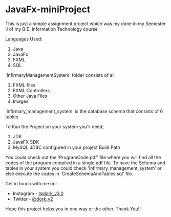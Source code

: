 # JavaFx-miniProject

This is just a simple assignment project which was my done in my Semester II of my B.E. Information Technology course

Languages Used:
  1. Java
  2. JavaFx
  3. FXML
  4. SQL

'InfirmaryManagementSystem' folder consists of all
  1. FXML files
  2. FXML Controllers
  3. Other Java Files
  4. Images

'infirmary_management_system' is the database schema that consists of 6 tables

To Run the Project on your system you'll need;
  1. JDK
  2. JavaFX SDK
  3. MySQL JDBC 
     configured in your project Build Path

You could check out the 'ProgramCode.pdf' file where you will find all the codes of the program compiled in a single pdf file. To have the Schema and tables in your system you could check 'infirmary_management_system' or else execute the codes in 'CreateSchemaAndTables.sql' file.

Get in touch with me on: 
  * Instagram - [@dork_v3.0](https://www.instagram.com/dork_v3.0)
  * Twitter - [@dork_v2](https://www.twitter.com/dork_v2)

Hope this project helps you in one way or the other.
Thank You!!
